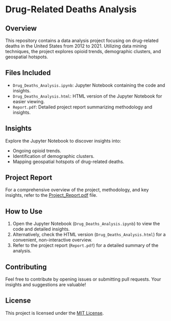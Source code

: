 # Drug-Related Deaths Analysis

## Overview

This repository contains a data analysis project focusing on drug-related deaths in the United States from 2012 to 2021. Utilizing data mining techniques, the project explores opioid trends, demographic clusters, and geospatial hotspots.

## Files Included

- `Drug_Deaths_Analysis.ipynb`: Jupyter Notebook containing the code and insights.
- `Drug_Deaths_Analysis.html`: HTML version of the Jupyter Notebook for easier viewing.
- `Report.pdf`: Detailed project report summarizing methodology and insights.

## Insights

Explore the Jupyter Notebook to discover insights into:

- Ongoing opioid trends.
- Identification of demographic clusters.
- Mapping geospatial hotspots of drug-related deaths.

## Project Report

For a comprehensive overview of the project, methodology, and key insights, refer to the [Project_Report.pdf](Project_Report.pdf) file.

## How to Use

1. Open the Jupyter Notebook (`Drug_Deaths_Analysis.ipynb`) to view the code and detailed insights.
2. Alternatively, check the HTML version (`Drug_Deaths_Analysis.html`) for a convenient, non-interactive overview.
3. Refer to the project report (`Report.pdf`) for a detailed summary of the analysis.

## Contributing

Feel free to contribute by opening issues or submitting pull requests. Your insights and suggestions are valuable!

## License

This project is licensed under the [MIT License](LICENSE).

